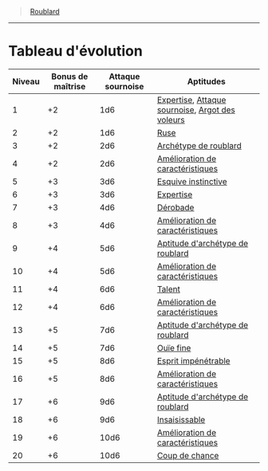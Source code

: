 ﻿---
!ClassEvolutionItem
Id: rogue_hd.md#tableau-dévolution
ParentLink: rogue_hd.md#roublard
Name: Tableau d'évolution
ParentName: Roublard
NameLevel: 1
Attributes:
  Name: Tableau d'évolution
  Markdown: >+
    # <!--Name-->Tableau d'évolution<!--/Name-->


    |Niveau|Bonus <!--br-->de <!--br-->maîtrise|Attaque <!--br-->sournoise|Aptitudes|

    |---|---|---|---|

    |1|+2|1d6|[Expertise](hd_rogue_expertise.md), [Attaque sournoise](hd_rogue_attaque_sournoise.md), [Argot des voleurs](hd_rogue_argot_des_voleurs.md)|

    |2|+2|1d6|[Ruse](hd_rogue_ruse.md)|

    |3|+2|2d6|[Archétype de roublard](hd_rogue_archetype_de_roublard.md)|

    |4|+2|2d6|[Amélioration de caractéristiques](hd_rogue_amelioration_de_caracteristiques.md)|

    |5|+3|3d6|[Esquive instinctive](hd_rogue_esquive_instinctive.md)|

    |6|+3|3d6|[Expertise](hd_rogue_expertise.md)|

    |7|+3|4d6|[Dérobade](hd_rogue_derobade.md)|

    |8|+3|4d6|[Amélioration de caractéristiques](hd_rogue_amelioration_de_caracteristiques.md)|

    |9|+4|5d6|[Aptitude d'archétype de roublard](hd_rogue_archetype_de_roublard.md)|

    |10|+4|5d6|[Amélioration de caractéristiques](hd_rogue_amelioration_de_caracteristiques.md)|

    |11|+4|6d6|[Talent](hd_rogue_talent.md)|

    |12|+4|6d6|[Amélioration de caractéristiques](hd_rogue_amelioration_de_caracteristiques.md)|

    |13|+5|7d6|[Aptitude d'archétype de roublard](hd_rogue_archetype_de_roublard.md)|

    |14|+5|7d6|[Ouïe fine](hd_rogue_ouie_fine.md)|

    |15|+5|8d6|[Esprit impénétrable](hd_rogue_esprit_impenetrable.md)|

    |16|+5|8d6|[Amélioration de caractéristiques](hd_rogue_amelioration_de_caracteristiques.md)|

    |17|+6|9d6|[Aptitude d'archétype de roublard](hd_rogue_archetype_de_roublard.md)|

    |18|+6|9d6|[Insaisissable](hd_rogue_insaisissable.md)|

    |19|+6|10d6|[Amélioration de caractéristiques](hd_rogue_amelioration_de_caracteristiques.md)|

    |20|+6|10d6|[Coup de chance](hd_rogue_coup_de_chance.md)|

AttributesDictionary: >+
  Name: Tableau d'évolution

  Markdown: >+

    # <!--Name-->Tableau d'évolution<!--/Name-->





    |Niveau|Bonus <!--br-->de <!--br-->maîtrise|Attaque <!--br-->sournoise|Aptitudes|



    |---|---|---|---|



    |1|+2|1d6|[Expertise](hd_rogue_expertise.md), [Attaque sournoise](hd_rogue_attaque_sournoise.md), [Argot des voleurs](hd_rogue_argot_des_voleurs.md)|



    |2|+2|1d6|[Ruse](hd_rogue_ruse.md)|



    |3|+2|2d6|[Archétype de roublard](hd_rogue_archetype_de_roublard.md)|



    |4|+2|2d6|[Amélioration de caractéristiques](hd_rogue_amelioration_de_caracteristiques.md)|



    |5|+3|3d6|[Esquive instinctive](hd_rogue_esquive_instinctive.md)|



    |6|+3|3d6|[Expertise](hd_rogue_expertise.md)|



    |7|+3|4d6|[Dérobade](hd_rogue_derobade.md)|



    |8|+3|4d6|[Amélioration de caractéristiques](hd_rogue_amelioration_de_caracteristiques.md)|



    |9|+4|5d6|[Aptitude d'archétype de roublard](hd_rogue_archetype_de_roublard.md)|



    |10|+4|5d6|[Amélioration de caractéristiques](hd_rogue_amelioration_de_caracteristiques.md)|



    |11|+4|6d6|[Talent](hd_rogue_talent.md)|



    |12|+4|6d6|[Amélioration de caractéristiques](hd_rogue_amelioration_de_caracteristiques.md)|



    |13|+5|7d6|[Aptitude d'archétype de roublard](hd_rogue_archetype_de_roublard.md)|



    |14|+5|7d6|[Ouïe fine](hd_rogue_ouie_fine.md)|



    |15|+5|8d6|[Esprit impénétrable](hd_rogue_esprit_impenetrable.md)|



    |16|+5|8d6|[Amélioration de caractéristiques](hd_rogue_amelioration_de_caracteristiques.md)|



    |17|+6|9d6|[Aptitude d'archétype de roublard](hd_rogue_archetype_de_roublard.md)|



    |18|+6|9d6|[Insaisissable](hd_rogue_insaisissable.md)|



    |19|+6|10d6|[Amélioration de caractéristiques](hd_rogue_amelioration_de_caracteristiques.md)|



    |20|+6|10d6|[Coup de chance](hd_rogue_coup_de_chance.md)|



---
> [Roublard](hd_rogue.md)

---

# Tableau d'évolution

|Niveau|Bonus de maîtrise|Attaque sournoise|Aptitudes|
|---|---|---|---|
|1|+2|1d6|[Expertise](hd_rogue_expertise.md), [Attaque sournoise](hd_rogue_attaque_sournoise.md), [Argot des voleurs](hd_rogue_argot_des_voleurs.md)|
|2|+2|1d6|[Ruse](hd_rogue_ruse.md)|
|3|+2|2d6|[Archétype de roublard](hd_rogue_archetype_de_roublard.md)|
|4|+2|2d6|[Amélioration de caractéristiques](hd_rogue_amelioration_de_caracteristiques.md)|
|5|+3|3d6|[Esquive instinctive](hd_rogue_esquive_instinctive.md)|
|6|+3|3d6|[Expertise](hd_rogue_expertise.md)|
|7|+3|4d6|[Dérobade](hd_rogue_derobade.md)|
|8|+3|4d6|[Amélioration de caractéristiques](hd_rogue_amelioration_de_caracteristiques.md)|
|9|+4|5d6|[Aptitude d'archétype de roublard](hd_rogue_archetype_de_roublard.md)|
|10|+4|5d6|[Amélioration de caractéristiques](hd_rogue_amelioration_de_caracteristiques.md)|
|11|+4|6d6|[Talent](hd_rogue_talent.md)|
|12|+4|6d6|[Amélioration de caractéristiques](hd_rogue_amelioration_de_caracteristiques.md)|
|13|+5|7d6|[Aptitude d'archétype de roublard](hd_rogue_archetype_de_roublard.md)|
|14|+5|7d6|[Ouïe fine](hd_rogue_ouie_fine.md)|
|15|+5|8d6|[Esprit impénétrable](hd_rogue_esprit_impenetrable.md)|
|16|+5|8d6|[Amélioration de caractéristiques](hd_rogue_amelioration_de_caracteristiques.md)|
|17|+6|9d6|[Aptitude d'archétype de roublard](hd_rogue_archetype_de_roublard.md)|
|18|+6|9d6|[Insaisissable](hd_rogue_insaisissable.md)|
|19|+6|10d6|[Amélioration de caractéristiques](hd_rogue_amelioration_de_caracteristiques.md)|
|20|+6|10d6|[Coup de chance](hd_rogue_coup_de_chance.md)|


